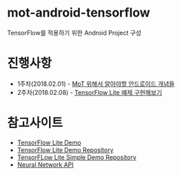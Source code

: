 # mot-android-tensorflow
TensorFlow를 적용하기 위한 Android Project 구성



# 진행사항
* 1주차(2018.02.01) - [MoT 위해서 알아야할 안드로이드 개념들](https://docs.google.com/document/d/1ddP-4kuiUmyYqdfUixzGld7wUUpCueqSO8fEH_EjSoo/edit#bookmark=id.x9rbhyrc1t0c)
* 2주차(2018.02.08) - [TensorFlow Lite 예제 구현해보기](https://docs.google.com/document/d/1ddP-4kuiUmyYqdfUixzGld7wUUpCueqSO8fEH_EjSoo/edit#bookmark=id.knkuct43jfr0)

# 참고사이트
* [TensorFlow Lite Demo](https://www.tensorflow.org/mobile/tflite/demo_android)
* [TensorFlow Lite Demo Repository](https://github.com/tensorflow/tensorflow/tree/master/tensorflow/examples/android)
* [TensorFLow Lite Simple Demo Repository](https://github.com/googlecodelabs/tensorflow-for-poets-2/tree/master/android/tflite)
* [Neural Network API](https://developer.android.com/ndk/guides/neuralnetworks/index.html)
